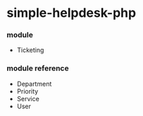 # simple-helpdesk-php

### module
- Ticketing

### module reference
- Department
- Priority
- Service
- User


